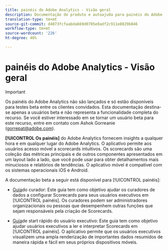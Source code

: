 ```yaml
---
title: painéis do Adobe Analytics - Visão geral
description: Documentação do produto e autoajuda para painéis do Adobe Analytics
translation-type: tm+mt
source-git-commit: d4073fcfaabda669d0705e0adf2c911e8029b846
workflow-type: tm+mt
source-wordcount: '226'
ht-degree: 46%

---
```



# painéis do Adobe Analytics - Visão geral

>[!IMPORTANT]
>
>Os painéis do Adobe Analytics não são lançados e só estão disponíveis para testes beta entre os clientes convidados. Esta documentação destina-se apenas a usuários beta e não representa a funcionalidade completa do recurso. Se você estiver interessado em se tornar um usuário beta para este recurso, entre em contato com Ashok Gorreanie (gorrepat@adobe.com).

**[!UICONTROL Os painéis]** do Adobe Analytics fornecem insights a qualquer hora e em qualquer lugar do Adobe Analytics. O aplicativo permite aos usuários acesso móvel a scorecards intuitivos. Os scorecards são uma coleção das métricas principais e de outros componentes apresentados em um layout lado a lado, que você pode usar para obter detalhamentos mais minuciosos e relatórios de tendências. O aplicativo móvel é compatível com os sistemas operacionais iOS e Android.

A documentação beta a seguir está disponível para [!UICONTROL painéis]:

* [Guia](https://docs.adobe.com/content/help/pt-BR/analytics/analyze/mobapp/curator.html)do curador: Este guia tem como objetivo ajudar os curadores de dados a configurar Scorecards para seus usuários executivos em [!UICONTROL painéis]. Os curadores podem ser administradores organizacionais ou pessoas que desempenhem outras funções que sejam responsáveis pela criação de Scorecards.

* [Guia](https://docs.adobe.com/content/help/pt-BR/analytics/analyze/mobapp/executive.html)de start rápido do usuário executivo: Este guia tem como objetivo ajudar usuários executivos a ler e interpretar Scorecards em [!UICONTROL painéis]. O aplicativo permite que os usuários executivos visualizem uma ampla renderização de importantes dados resumidos de maneira rápida e fácil em seus próprios dispositivos móveis.
